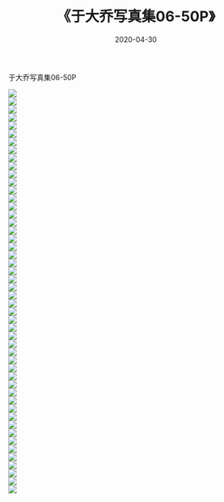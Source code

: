 ﻿---
layout: post
title:  《于大乔写真集06-50P》
date:   2020-04-30
img: http://pic.660000.xyz/1:/性感/2020/于大乔写真集06-50P/000.jpg
categories: [美女, 清纯, 唯美]
---

于大乔写真集06-50P

  ![](http://pic.660000.xyz/1:/性感/2020/于大乔写真集06-50P/001.jpg) <br> ![](http://pic.660000.xyz/1:/性感/2020/于大乔写真集06-50P/002.jpg) <br> ![](http://pic.660000.xyz/1:/性感/2020/于大乔写真集06-50P/003.jpg) <br> ![](http://pic.660000.xyz/1:/性感/2020/于大乔写真集06-50P/004.jpg) <br> ![](http://pic.660000.xyz/1:/性感/2020/于大乔写真集06-50P/005.jpg) <br> ![](http://pic.660000.xyz/1:/性感/2020/于大乔写真集06-50P/006.jpg) <br> ![](http://pic.660000.xyz/1:/性感/2020/于大乔写真集06-50P/007.jpg) <br> ![](http://pic.660000.xyz/1:/性感/2020/于大乔写真集06-50P/008.jpg) <br> ![](http://pic.660000.xyz/1:/性感/2020/于大乔写真集06-50P/009.jpg) <br> ![](http://pic.660000.xyz/1:/性感/2020/于大乔写真集06-50P/010.jpg) <br> ![](http://pic.660000.xyz/1:/性感/2020/于大乔写真集06-50P/011.jpg) <br> ![](http://pic.660000.xyz/1:/性感/2020/于大乔写真集06-50P/012.jpg) <br> ![](http://pic.660000.xyz/1:/性感/2020/于大乔写真集06-50P/013.jpg) <br> ![](http://pic.660000.xyz/1:/性感/2020/于大乔写真集06-50P/014.jpg) <br> ![](http://pic.660000.xyz/1:/性感/2020/于大乔写真集06-50P/015.jpg) <br> ![](http://pic.660000.xyz/1:/性感/2020/于大乔写真集06-50P/016.jpg) <br> ![](http://pic.660000.xyz/1:/性感/2020/于大乔写真集06-50P/017.jpg) <br> ![](http://pic.660000.xyz/1:/性感/2020/于大乔写真集06-50P/018.jpg) <br> ![](http://pic.660000.xyz/1:/性感/2020/于大乔写真集06-50P/019.jpg) <br> ![](http://pic.660000.xyz/1:/性感/2020/于大乔写真集06-50P/020.jpg) <br> ![](http://pic.660000.xyz/1:/性感/2020/于大乔写真集06-50P/021.jpg) <br> ![](http://pic.660000.xyz/1:/性感/2020/于大乔写真集06-50P/022.jpg) <br> ![](http://pic.660000.xyz/1:/性感/2020/于大乔写真集06-50P/023.jpg) <br> ![](http://pic.660000.xyz/1:/性感/2020/于大乔写真集06-50P/024.jpg) <br> ![](http://pic.660000.xyz/1:/性感/2020/于大乔写真集06-50P/025.jpg) <br> ![](http://pic.660000.xyz/1:/性感/2020/于大乔写真集06-50P/026.jpg) <br> ![](http://pic.660000.xyz/1:/性感/2020/于大乔写真集06-50P/027.jpg) <br> ![](http://pic.660000.xyz/1:/性感/2020/于大乔写真集06-50P/028.jpg) <br> ![](http://pic.660000.xyz/1:/性感/2020/于大乔写真集06-50P/029.jpg) <br> ![](http://pic.660000.xyz/1:/性感/2020/于大乔写真集06-50P/030.jpg) <br> ![](http://pic.660000.xyz/1:/性感/2020/于大乔写真集06-50P/031.jpg) <br> ![](http://pic.660000.xyz/1:/性感/2020/于大乔写真集06-50P/032.jpg) <br> ![](http://pic.660000.xyz/1:/性感/2020/于大乔写真集06-50P/033.jpg) <br> ![](http://pic.660000.xyz/1:/性感/2020/于大乔写真集06-50P/034.jpg) <br> ![](http://pic.660000.xyz/1:/性感/2020/于大乔写真集06-50P/035.jpg) <br> ![](http://pic.660000.xyz/1:/性感/2020/于大乔写真集06-50P/036.jpg) <br> ![](http://pic.660000.xyz/1:/性感/2020/于大乔写真集06-50P/037.jpg) <br> ![](http://pic.660000.xyz/1:/性感/2020/于大乔写真集06-50P/038.jpg) <br> ![](http://pic.660000.xyz/1:/性感/2020/于大乔写真集06-50P/039.jpg) <br> ![](http://pic.660000.xyz/1:/性感/2020/于大乔写真集06-50P/040.jpg) <br> ![](http://pic.660000.xyz/1:/性感/2020/于大乔写真集06-50P/041.jpg) <br> ![](http://pic.660000.xyz/1:/性感/2020/于大乔写真集06-50P/042.jpg) <br> ![](http://pic.660000.xyz/1:/性感/2020/于大乔写真集06-50P/043.jpg) <br> ![](http://pic.660000.xyz/1:/性感/2020/于大乔写真集06-50P/044.jpg) <br> ![](http://pic.660000.xyz/1:/性感/2020/于大乔写真集06-50P/045.jpg) <br> ![](http://pic.660000.xyz/1:/性感/2020/于大乔写真集06-50P/046.jpg) <br> ![](http://pic.660000.xyz/1:/性感/2020/于大乔写真集06-50P/047.jpg) <br> ![](http://pic.660000.xyz/1:/性感/2020/于大乔写真集06-50P/048.jpg) <br> ![](http://pic.660000.xyz/1:/性感/2020/于大乔写真集06-50P/049.jpg) <br> ![](http://pic.660000.xyz/1:/性感/2020/于大乔写真集06-50P/050.jpg) <br>